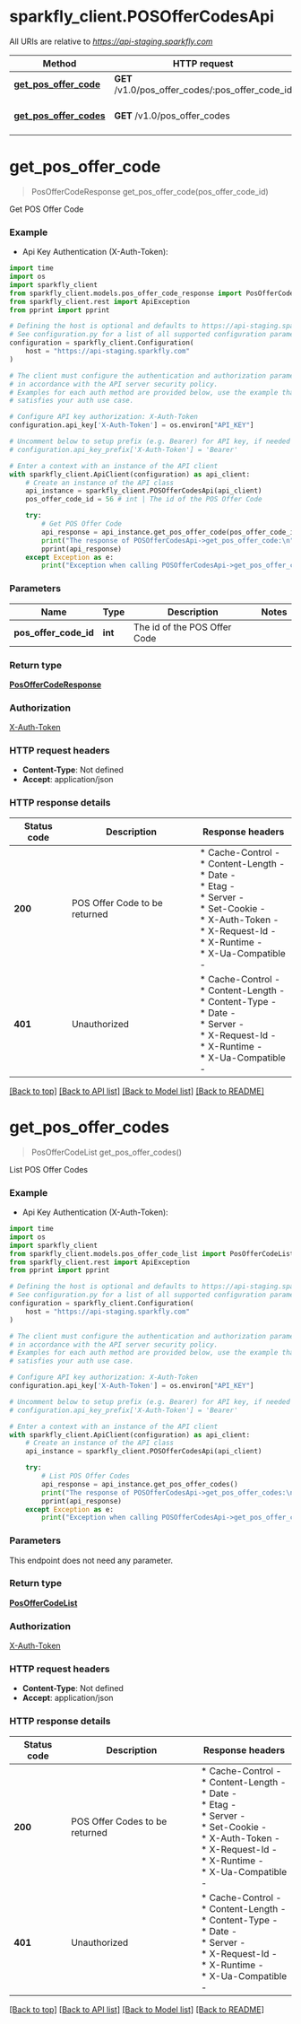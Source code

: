 # sparkfly_client.POSOfferCodesApi

All URIs are relative to *https://api-staging.sparkfly.com*

Method | HTTP request | Description
------------- | ------------- | -------------
[**get_pos_offer_code**](POSOfferCodesApi.md#get_pos_offer_code) | **GET** /v1.0/pos_offer_codes/:pos_offer_code_id | Get POS Offer Code
[**get_pos_offer_codes**](POSOfferCodesApi.md#get_pos_offer_codes) | **GET** /v1.0/pos_offer_codes | List POS Offer Codes


# **get_pos_offer_code**
> PosOfferCodeResponse get_pos_offer_code(pos_offer_code_id)

Get POS Offer Code

### Example

* Api Key Authentication (X-Auth-Token):
```python
import time
import os
import sparkfly_client
from sparkfly_client.models.pos_offer_code_response import PosOfferCodeResponse
from sparkfly_client.rest import ApiException
from pprint import pprint

# Defining the host is optional and defaults to https://api-staging.sparkfly.com
# See configuration.py for a list of all supported configuration parameters.
configuration = sparkfly_client.Configuration(
    host = "https://api-staging.sparkfly.com"
)

# The client must configure the authentication and authorization parameters
# in accordance with the API server security policy.
# Examples for each auth method are provided below, use the example that
# satisfies your auth use case.

# Configure API key authorization: X-Auth-Token
configuration.api_key['X-Auth-Token'] = os.environ["API_KEY"]

# Uncomment below to setup prefix (e.g. Bearer) for API key, if needed
# configuration.api_key_prefix['X-Auth-Token'] = 'Bearer'

# Enter a context with an instance of the API client
with sparkfly_client.ApiClient(configuration) as api_client:
    # Create an instance of the API class
    api_instance = sparkfly_client.POSOfferCodesApi(api_client)
    pos_offer_code_id = 56 # int | The id of the POS Offer Code

    try:
        # Get POS Offer Code
        api_response = api_instance.get_pos_offer_code(pos_offer_code_id)
        print("The response of POSOfferCodesApi->get_pos_offer_code:\n")
        pprint(api_response)
    except Exception as e:
        print("Exception when calling POSOfferCodesApi->get_pos_offer_code: %s\n" % e)
```



### Parameters

Name | Type | Description  | Notes
------------- | ------------- | ------------- | -------------
 **pos_offer_code_id** | **int**| The id of the POS Offer Code | 

### Return type

[**PosOfferCodeResponse**](PosOfferCodeResponse.md)

### Authorization

[X-Auth-Token](../README.md#X-Auth-Token)

### HTTP request headers

 - **Content-Type**: Not defined
 - **Accept**: application/json

### HTTP response details
| Status code | Description | Response headers |
|-------------|-------------|------------------|
**200** | POS Offer Code to be returned |  * Cache-Control -  <br>  * Content-Length -  <br>  * Date -  <br>  * Etag -  <br>  * Server -  <br>  * Set-Cookie -  <br>  * X-Auth-Token -  <br>  * X-Request-Id -  <br>  * X-Runtime -  <br>  * X-Ua-Compatible -  <br>  |
**401** | Unauthorized |  * Cache-Control -  <br>  * Content-Length -  <br>  * Content-Type -  <br>  * Date -  <br>  * Server -  <br>  * X-Request-Id -  <br>  * X-Runtime -  <br>  * X-Ua-Compatible -  <br>  |

[[Back to top]](#) [[Back to API list]](../README.md#documentation-for-api-endpoints) [[Back to Model list]](../README.md#documentation-for-models) [[Back to README]](../README.md)

# **get_pos_offer_codes**
> PosOfferCodeList get_pos_offer_codes()

List POS Offer Codes

### Example

* Api Key Authentication (X-Auth-Token):
```python
import time
import os
import sparkfly_client
from sparkfly_client.models.pos_offer_code_list import PosOfferCodeList
from sparkfly_client.rest import ApiException
from pprint import pprint

# Defining the host is optional and defaults to https://api-staging.sparkfly.com
# See configuration.py for a list of all supported configuration parameters.
configuration = sparkfly_client.Configuration(
    host = "https://api-staging.sparkfly.com"
)

# The client must configure the authentication and authorization parameters
# in accordance with the API server security policy.
# Examples for each auth method are provided below, use the example that
# satisfies your auth use case.

# Configure API key authorization: X-Auth-Token
configuration.api_key['X-Auth-Token'] = os.environ["API_KEY"]

# Uncomment below to setup prefix (e.g. Bearer) for API key, if needed
# configuration.api_key_prefix['X-Auth-Token'] = 'Bearer'

# Enter a context with an instance of the API client
with sparkfly_client.ApiClient(configuration) as api_client:
    # Create an instance of the API class
    api_instance = sparkfly_client.POSOfferCodesApi(api_client)

    try:
        # List POS Offer Codes
        api_response = api_instance.get_pos_offer_codes()
        print("The response of POSOfferCodesApi->get_pos_offer_codes:\n")
        pprint(api_response)
    except Exception as e:
        print("Exception when calling POSOfferCodesApi->get_pos_offer_codes: %s\n" % e)
```



### Parameters
This endpoint does not need any parameter.

### Return type

[**PosOfferCodeList**](PosOfferCodeList.md)

### Authorization

[X-Auth-Token](../README.md#X-Auth-Token)

### HTTP request headers

 - **Content-Type**: Not defined
 - **Accept**: application/json

### HTTP response details
| Status code | Description | Response headers |
|-------------|-------------|------------------|
**200** | POS Offer Codes to be returned |  * Cache-Control -  <br>  * Content-Length -  <br>  * Date -  <br>  * Etag -  <br>  * Server -  <br>  * Set-Cookie -  <br>  * X-Auth-Token -  <br>  * X-Request-Id -  <br>  * X-Runtime -  <br>  * X-Ua-Compatible -  <br>  |
**401** | Unauthorized |  * Cache-Control -  <br>  * Content-Length -  <br>  * Content-Type -  <br>  * Date -  <br>  * Server -  <br>  * X-Request-Id -  <br>  * X-Runtime -  <br>  * X-Ua-Compatible -  <br>  |

[[Back to top]](#) [[Back to API list]](../README.md#documentation-for-api-endpoints) [[Back to Model list]](../README.md#documentation-for-models) [[Back to README]](../README.md)

